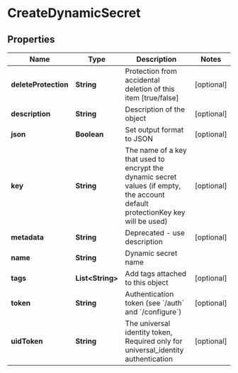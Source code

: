 

# CreateDynamicSecret


## Properties

Name | Type | Description | Notes
------------ | ------------- | ------------- | -------------
**deleteProtection** | **String** | Protection from accidental deletion of this item [true/false] |  [optional]
**description** | **String** | Description of the object |  [optional]
**json** | **Boolean** | Set output format to JSON |  [optional]
**key** | **String** | The name of a key that used to encrypt the dynamic secret values (if empty, the account default protectionKey key will be used) |  [optional]
**metadata** | **String** | Deprecated - use description |  [optional]
**name** | **String** | Dynamic secret name | 
**tags** | **List&lt;String&gt;** | Add tags attached to this object |  [optional]
**token** | **String** | Authentication token (see &#x60;/auth&#x60; and &#x60;/configure&#x60;) |  [optional]
**uidToken** | **String** | The universal identity token, Required only for universal_identity authentication |  [optional]



